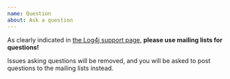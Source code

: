```yaml
---
name: Question
about: Ask a question
---
```


As clearly indicated in [the Log4j support page](https://logging.apache.org/log4j/2.x/support.html#issues), **please use mailing lists for questions!**

Issues asking questions will be removed, and you will be asked to post questions to the mailing lists instead.
